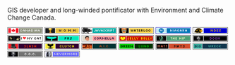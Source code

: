 GIS developer and long-winded pontificator with Environment and Climate Change Canada.

![](badges/canadian.gif) ![](badges/womm.png) ![](badges/javascript.png) ![](badges/waterloo.png) ![](badges/niagara.png) ![](badges/ndss.png) ![](badges/ilovemycat.gif) ![](badges/prs.png) ![](badges/cornella.png) ![](badges/jellybelly.gif) ![](badges/thehip.png) ![](badges/doom.png) ![](badges/slash.png) ![](badges/clutch.png) ![](badges/aic.png) ![](badges/greenlung.png) ![](badges/mattmays.png) ![](badges/bigwreck.png) ![](badges/coc.png) ![](badges/nevermore.png)
